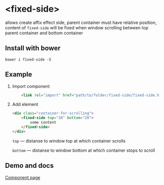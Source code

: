 # \<fixed-side\>

allows create affix effect side, parent container must have relative position,
content of `fixed-side` will be fixed when window 
scrolling between top parent container and bottom container


## Install with bower

```
bower i fixed-side -S
``` 

## Example
1. Import component

	```html
		<link rel="import" href="path/to/folder/fixed-side/fixed-side.html">
	```
2. Add element

	```html
	<div class="container-for-scrolling">
		<fixed-side top="20" bottom="20">
			some content
		</fixed-side>
	</div>
	```

	`top` — distanse to window top at which container scrolls 

	`bottom` — distanse to window bottom at which container stops to scroll 
	
## Demo and docs

[Component page](https://dihar.github.io/components/fixed-side)